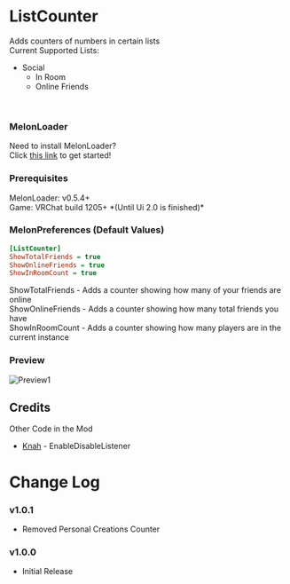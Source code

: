 <h1>ListCounter</h1>
Adds counters of numbers in certain lists<br>
Current Supported Lists:
<ul>
    <li>Social
        <ul>
            <li>In Room</li>
            <li>Online Friends</li>
        </ul>
    </li>
</ul>
<br>

<h3>MelonLoader</h3>
Need to install MelonLoader?<br>
Click <a href="https://melonwiki.xyz/">this link</a> to get started!

<h3>Prerequisites</h3>
MelonLoader: v0.5.4+<br>
Game: VRChat build 1205+ *(Until Ui 2.0 is finished)*<br>

### MelonPreferences (Default Values)
```ini
[ListCounter]
ShowTotalFriends = true
ShowOnlineFriends = true
ShowInRoomCount = true
```
ShowTotalFriends - Adds a counter showing how many of your friends are online<br>
ShowOnlineFriends - Adds a counter showing how many total friends you have<br>
ShowInRoomCount - Adds a counter showing how many players are in the current instance

<h3>Preview</h3>
<img src="https://i.mintlily.lgbt/keVFSEIZwYC6.jpg" alt="Preview1" />

<h2>Credits</h2>
<summary>Other Code in the Mod</summary>
<ul>
    <li><a href="https://github.com/knah">Knah</a> - EnableDisableListener</li>
</ul>

<h1>Change Log</h1>
<h3>v1.0.1</h3>
<ul>
    <li>Removed Personal Creations Counter</li>
</ul>

<h3>v1.0.0</h3>
<ul>
	<li>Initial Release</li>
</ul>